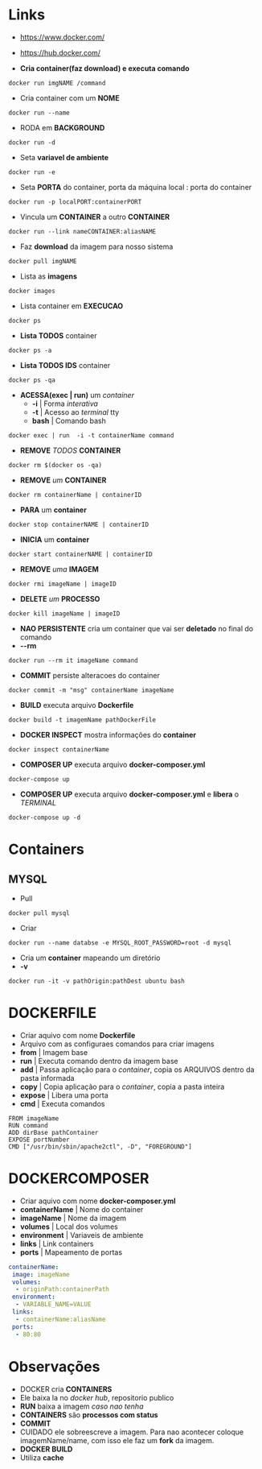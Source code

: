 # Links
- https://www.docker.com/
- https://hub.docker.com/


- **Cria container(faz download) e executa comando**
```shell
docker run imgNAME /command
``` 

- Cria container com um **NOME**
```shell
docker run --name
```

- RODA em **BACKGROUND**
```shell
docker run -d
```

- Seta **variavel de ambiente**
```shell
docker run -e
```

- Seta **PORTA** do container, porta da máquina local : porta do container
```shell
docker run -p localPORT:containerPORT
```

- Vincula um **CONTAINER** a outro **CONTAINER**
```shell
docker run --link nameCONTAINER:aliasNAME
```

- Faz **download** da imagem para nosso sistema
```shell
docker pull imgNAME
```

 - Lista as **imagens**
```shell
docker images
```

 - Lista container em **EXECUCAO**
```shell
docker ps
```

- **Lista TODOS** container
```shell
docker ps -a
```
- **Lista TODOS IDS** container
```shell
docker ps -qa
```

- **ACESSA(exec | run)** um _container_
  - **-i** | Forma _interativa_
  - **-t** | Acesso ao _terminal_ tty
  - **bash** | Comando bash
```shell
docker exec | run  -i -t containerName command
```
- **REMOVE** _TODOS_ **CONTAINER**
```shell
docker rm $(docker os -qa)
```
- **REMOVE** _um_ **CONTAINER**
```shell
docker rm containerName | containerID
```
- **PARA** um **container**
```shell
docker stop containerNAME | containerID
```
- **INICIA** um **container**
```shell
docker start containerNAME | containerID
```
- **REMOVE** _uma_ **IMAGEM**
```shell
docker rmi imageName | imageID
```
- **DELETE** _um_ **PROCESSO**
```shell
docker kill imageName | imageID
```

- **NAO PERSISTENTE** cria um container que vai ser **deletado** no final do comando
 - **--rm**
```shell
docker run --rm it imageName command
```

- **COMMIT** persiste alteracoes do container
```shell
docker commit -m "msg" containerName imageName
```

- **BUILD** executa arquivo **Dockerfile**
```shell
docker build -t imagemName pathDockerFile
```

- **DOCKER INSPECT** mostra informações do **container**
```shell
docker inspect containerName
```



- **COMPOSER UP** executa arquivo **docker-composer.yml**
```shell
docker-compose up
```

- **COMPOSER UP** executa arquivo **docker-composer.yml** e **libera** o _TERMINAL_
```shell
docker-compose up -d
```


# Containers
## MYSQL
- Pull

```shell
docker pull mysql
```
- Criar

```shell
docker run --name databse -e MYSQL_ROOT_PASSWORD=root -d mysql
```
- Cria um **container** mapeando um diretório
 - **-v**
```shell
docker run -it -v pathOrigin:pathDest ubuntu bash
```

# DOCKERFILE
- Criar aquivo com nome **Dockerfile**
- Arquivo com as configuraes comandos para criar imagens
 - **from** | Imagem base
 - **run** | Executa comando dentro da imagem base
 - **add** | Passa aplicação para o _container_, copia os ARQUIVOS dentro da pasta informada
 - **copy** | Copia aplicação para o _container_, copia a pasta inteira
 - **expose** | Libera uma porta
 - **cmd** | Executa comandos
```
FROM imageName
RUN command
ADD dirBase pathContainer
EXPOSE portNumber
CMD ["/usr/bin/sbin/apache2ctl", -D", "FOREGROUND"]
```

# DOCKERCOMPOSER
- Criar aquivo com nome **docker-composer.yml**
 - **containerName** | Nome do container
  - **imageName** | Nome da imagem
  - **volumes** | Local dos volumes
  - **environment** | Variaveis de ambiente
  - **links** | Link containers
  - **ports** | Mapeamento de portas
```yml
containerName: 
 image: imageName
 volumes: 
  - originPath:containerPath
 environment: 
  - VARIABLE_NAME=VALUE
 links:
  - containerName:aliasName
 ports:
  - 80:80
```

# Observações
- DOCKER cria **CONTAINERS**
- Ele baixa la no _docker hub_, repositorio publico
- **RUN** baixa a imagem _caso nao tenha_
- **CONTAINERS** são **processos com status**
- **COMMIT**
 - CUIDADO ele sobreescreve a imagem. Para nao acontecer coloque imagemName/name, com isso ele faz um **fork** da imagem.
- **DOCKER BUILD**
 - Utiliza **cache**
